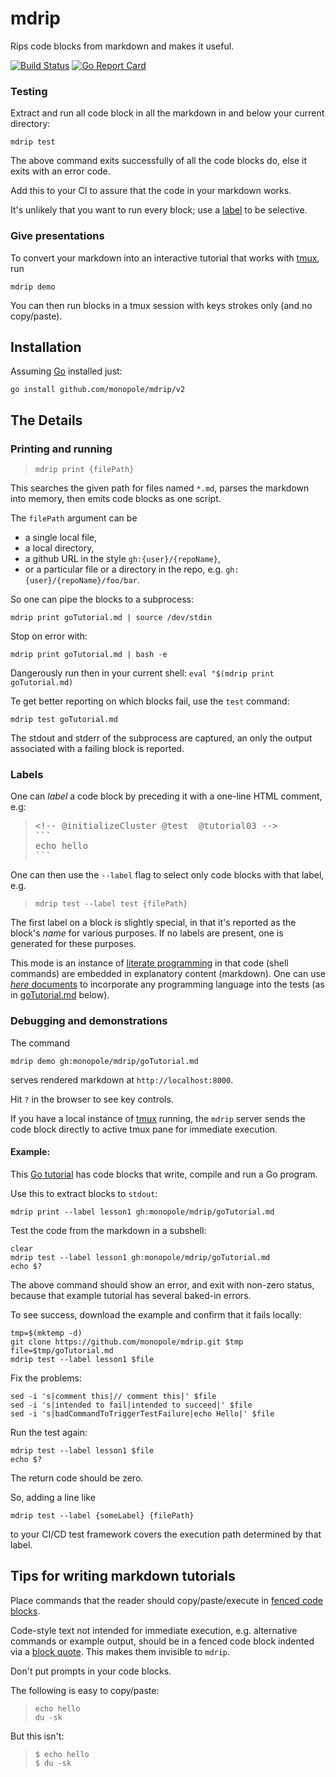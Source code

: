 # mdrip

[fenced code blocks]: https://help.github.com/articles/creating-and-highlighting-code-blocks/#fenced-code-blocks
[travis-mdrip]: https://travis-ci.org/monopole/mdrip
[tmux]: https://github.com/tmux/tmux/wiki

Rips code blocks from markdown and makes it useful.

[![Build Status](https://travis-ci.org/monopole/mdrip.svg?branch=master)](https://travis-ci.org/monopole/mdrip)
[![Go Report Card](https://goreportcard.com/badge/github.com/monopole/mdrip)](https://goreportcard.com/report/github.com/monopole/mdrip)

### Testing

Extract and run all code block in all the markdown 
in and below your current directory:
```
mdrip test
```
The above command exits successfully of all the code blocks do, else it exits 
with an error code.

Add this to your CI to assure that the code in your markdown works.

It's unlikely that you want to run every block;
use a [label](#labels) to be selective.

### Give presentations

To convert your markdown into an interactive tutorial 
that works with [tmux], run
```
mdrip demo
```
You can then run blocks in a tmux session with keys strokes only (and no copy/paste).


## Installation

Assuming [Go](https://golang.org/dl) installed just:

```
go install github.com/monopole/mdrip/v2
```

## The Details

### Printing and running

> `mdrip print {filePath}`

This searches the given path for files named
`*.md`, parses the markdown into memory, then
emits code blocks as one script.

The `filePath` argument can be

* a single local file,
* a local directory,
* a github URL in the style `gh:{user}/{repoName}`,
* or a particular file or a directory in the repo, e.g. `gh:{user}/{repoName}/foo/bar`.

So one can pipe the blocks to a subprocess:
```
mdrip print goTutorial.md | source /dev/stdin
```
Stop on error with:
```
mdrip print goTutorial.md | bash -e
```
Dangerously run then in your current shell: `eval "$(mdrip print goTutorial.md)`

Te get better reporting on which blocks fail, use the `test`
command:

```
mdrip test goTutorial.md
```

The stdout and stderr of the subprocess are captured,
an only the output associated with a failing block
is reported.

### Labels

One can _label_ a code block by preceding it with
a one-line HTML comment, e.g:

<blockquote>
<pre>
&lt;&#33;-- @initializeCluster @test  @tutorial03 --&gt;
&#96;&#96;&#96;
echo hello
&#96;&#96;&#96;
</pre>
</blockquote>

One can then use the `--label` flag to select only
code blocks with that label, e.g.

> `mdrip test --label test {filePath}`

The first label on a block is slightly special, in
that it's reported as the block's _name_ for various
purposes.  If no labels are present, one is generated
for these purposes.

[literate programming]: http://en.wikipedia.org/wiki/Literate_programming
[_here_ documents]: http://tldp.org/LDP/abs/html/here-docs.html

This mode is an instance of [literate programming] in
that code (shell commands) are embedded in explanatory
content (markdown).  One can use [_here_ documents] to
incorporate any programming language into the tests
(as in [goTutorial.md](./goTutorial.md) below).

### Debugging and demonstrations

The command
```
mdrip demo gh:monopole/mdrip/goTutorial.md
```

serves rendered markdown at `http://localhost:8000`.

Hit `?` in the browser to see key controls.

If you have a local instance of [tmux]
running, the `mdrip` server sends the code
block directly to active tmux
pane for immediate execution.

#### Example:

[Go tutorial]: https://github.com/monopole/mdrip/blob/master/goTutorial.md
[raw-example]: https://raw.githubusercontent.com/monopole/mdrip/master/goTutorial.md

This [Go tutorial] has code blocks that write, compile
and run a Go program.

Use this to extract blocks to `stdout`:

```
mdrip print --label lesson1 gh:monopole/mdrip/goTutorial.md
```

Test the code from the markdown in a subshell:
```
clear
mdrip test --label lesson1 gh:monopole/mdrip/goTutorial.md
echo $?
```

The above command should show an error, and exit with non-zero status,
because that example tutorial has several baked-in errors.

To see success, download the example and confirm
that it fails locally:
```
tmp=$(mktemp -d)
git clone https://github.com/monopole/mdrip.git $tmp
file=$tmp/goTutorial.md
mdrip test --label lesson1 $file
```

Fix the problems:
```
sed -i 's|comment this|// comment this|' $file
sed -i 's|intended to fail|intended to succeed|' $file
sed -i 's|badCommandToTriggerTestFailure|echo Hello|' $file
```

Run the test again:
```
mdrip test --label lesson1 $file
echo $?
```

The return code should be zero.

So, adding a line like

```
mdrip test --label {someLabel} {filePath}
```
to your CI/CD test framework covers
the execution path determined by that label.


## Tips for writing markdown tutorials

[fenced code blocks]: https://help.github.com/articles/creating-and-highlighting-code-blocks/#fenced-code-blocks
[block quote]: https://github.github.com/gfm/#block-quotes

Place commands that the reader should copy/paste/execute in
[fenced code blocks].

Code-style text not intended for immediate execution, e.g. alternative
commands or example output, should be in a fenced code block indented via a
[block quote].  This makes them invisible to `mdrip`.

Don't put prompts in your code blocks.

The following is easy to copy/paste:
> ```
> echo hello
> du -sk
> ```
But this isn't:
> ```
> $ echo hello
> $ du -sk
> ```

